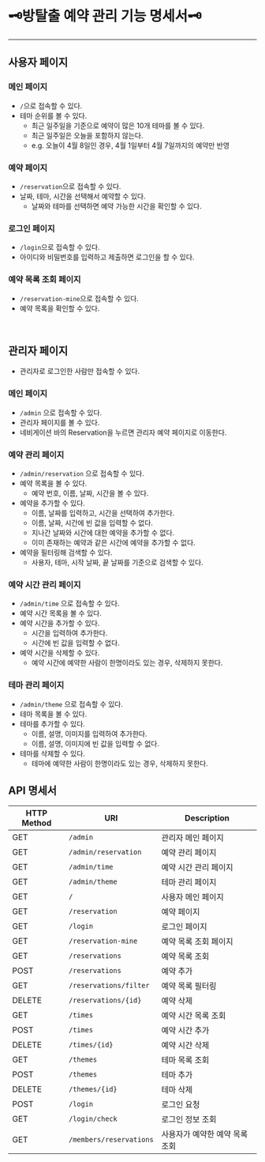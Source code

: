 # 🗝️방탈출 예약 관리 기능 명세서🗝️

---

## 사용자 페이지

### 메인 페이지

- `/`으로 접속할 수 있다.
- 테마 순위를 볼 수 있다.
  - 최근 일주일을 기준으로 예약이 많은 10개 테마를 볼 수 있다.
  - 최근 일주일은 오늘을 포함하지 않는다.
  - e.g. 오늘이 4월 8일인 경우, 4월 1일부터 4월 7일까지의 예약만 반영

### 예약 페이지

- `/reservation`으로 접속할 수 있다.
- 날짜, 테마, 시간을 선택해서 예약할 수 있다.
  - 날짜와 테마를 선택하면 예약 가능한 시간을 확인할 수 있다.

### 로그인 페이지

- `/login`으로 접속할 수 있다.
- 아이디와 비밀번호를 입력하고 제출하면 로그인을 할 수 있다.

### 예약 목록 조회 페이지

- `/reservation-mine`으로 접속할 수 있다.
- 예약 목록을 확인할 수 있다.

<br>

## 관리자 페이지

- 관리자로 로그인한 사람만 접속할 수 있다.

### 메인 페이지

- `/admin` 으로 접속할 수 있다.
- 관리자 페이지를 볼 수 있다.
- 네비게이션 바의 Reservation을 누르면 관리자 예약 페이지로 이동한다.

### 예약 관리 페이지

- `/admin/reservation` 으로 접속할 수 있다.
- 예약 목록을 볼 수 있다.
  - 예약 번호, 이름, 날짜, 시간을 볼 수 있다.
- 예약을 추가할 수 있다.
  - 이름, 날짜를 입력하고, 시간을 선택하여 추가한다.
  - 이름, 날짜, 시간에 빈 값을 입력할 수 없다.
  - 지나간 날짜와 시간에 대한 예약을 추가할 수 없다.
  - 이미 존재하는 예약과 같은 시간에 예약을 추가할 수 없다.
- 예약을 필터링해 검색할 수 있다.
  - 사용자, 테마, 시작 날짜, 끝 날짜를 기준으로 검색할 수 있다.

### 예약 시간 관리 페이지

- `/admin/time` 으로 접속할 수 있다.
- 예약 시간 목록을 볼 수 있다.
- 예약 시간을 추가할 수 있다.
  - 시간을 입력하여 추가한다.
  - 시간에 빈 값을 입력할 수 없다.
- 예약 시간을 삭제할 수 있다.
  - 예약 시간에 예약한 사람이 한명이라도 있는 경우, 삭제하지 못한다.

### 테마 관리 페이지

- `/admin/theme` 으로 접속할 수 있다.
- 테마 목록을 볼 수 있다.
- 테마를 추가할 수 있다.
  - 이름, 설명, 이미지를 입력하여 추가한다.
  - 이름, 설명, 이미지에 빈 값을 입력할 수 없다.
- 테마를 삭제할 수 있다.
  - 테마에 예약한 사람이 한명이라도 있는 경우, 삭제하지 못한다.

## API 명세서

| HTTP Method | URI                     | Description       |
|-------------|-------------------------|-------------------|
| GET         | `/admin`                | 관리자 메인 페이지        | 
| GET         | `/admin/reservation`    | 예약 관리 페이지         |
| GET         | `/admin/time`           | 예약 시간 관리 페이지      |
| GET         | `/admin/theme`          | 테마 관리 페이지         |
| GET         | `/`                     | 사용자 메인 페이지        |
| GET         | `/reservation`          | 예약 페이지            |
| GET         | `/login`                | 로그인 페이지           |
| GET         | `/reservation-mine`     | 예약 목록 조회 페이지      |
| GET         | `/reservations`         | 예약 목록 조회          |
| POST        | `/reservations`         | 예약 추가             |
| GET         | `/reservations/filter`  | 예약 목록 필터링         |
| DELETE      | `/reservations/{id}`    | 예약 삭제             |
| GET         | `/times`                | 예약 시간 목록 조회       |
| POST        | `/times`                | 예약 시간 추가          |
| DELETE      | `/times/{id}`           | 예약 시간 삭제          |
| GET         | `/themes`               | 테마 목록 조회          |
| POST        | `/themes`               | 테마 추가             |
| DELETE      | `/themes/{id}`          | 테마 삭제             | 
| POST        | `/login`                | 로그인 요청            |
| GET         | `/login/check`          | 로그인 정보 조회         |
| GET         | `/members/reservations` | 사용자가 예약한 예약 목록 조회 |
